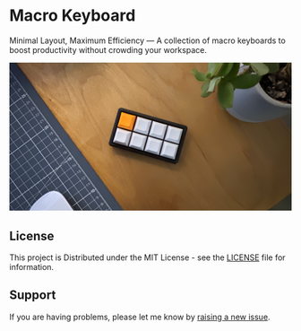 # Macro Keyboard

Minimal Layout, Maximum Efficiency — A collection of macro keyboards to boost productivity without crowding your workspace.

![Project Image](https://github.com/ImSeanConroy/macro-keyboard/blob/main/.github/repo-img.png)

## License

This project is Distributed under the MIT License - see the [LICENSE](LICENSE) file for information.

## Support

If you are having problems, please let me know by [raising a new issue](https://github.com/ImSeanConroy/macro-keyboard/issues/new/choose).
